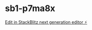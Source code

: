 # sb1-p7ma8x

[Edit in StackBlitz next generation editor ⚡️](https://stackblitz.com/~/github.com/Donroyce1945/sb1-p7ma8x)